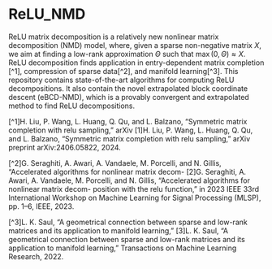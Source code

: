 # ReLU_NMD
 ReLU matrix decomposition is a relatively new nonlinear matrix decomposition (NMD) model, where, given a sparse non-negative matrix $X$, we aim at finding a low-rank approximation $\Theta$ such that $\max(0,\Theta) \approx X$. ReLU decomposition finds application in entry-dependent matrix completion [^1], compression of sparse data[^2], and manifold learning[^3]. This repository contains state-of-the-art algorithms for computing ReLU decompositions. It also contain the novel extrapolated block coordinate descent (eBCD-NMD), which is a provably convergent and extrapolated method to find ReLU decompositions. 

 [^1]H. Liu, P. Wang, L. Huang, Q. Qu, and L. Balzano, “Symmetric matrix completion with relu sampling,” arXiv
 [1]H. Liu, P. Wang, L. Huang, Q. Qu, and L. Balzano, “Symmetric matrix completion with relu sampling,” arXiv
 preprint arXiv:2406.05822, 2024.
 
 [^2]G. Seraghiti, A. Awari, A. Vandaele, M. Porcelli, and N. Gillis, “Accelerated algorithms for nonlinear matrix decom-
 [2]G. Seraghiti, A. Awari, A. Vandaele, M. Porcelli, and N. Gillis, “Accelerated algorithms for nonlinear matrix decom-
 position with the relu function,” in 2023 IEEE 33rd International Workshop on Machine Learning for Signal
 Processing (MLSP), pp. 1–6, IEEE, 2023.
 
 [^3]L. K. Saul, “A geometrical connection between sparse and low-rank matrices and its application to manifold learning,”
 [3]L. K. Saul, “A geometrical connection between sparse and low-rank matrices and its application to manifold learning,”
 Transactions on Machine Learning Research, 2022.
